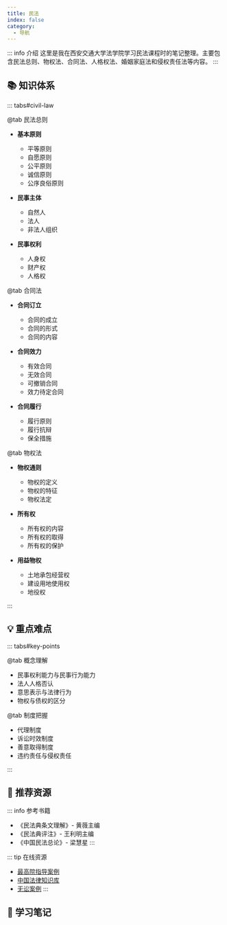 ```yaml
---
title: 民法
index: false
category:
  - 导航
---
```



::: info 介绍
这里是我在西安交通大学法学院学习民法课程时的笔记整理。主要包含民法总则、物权法、合同法、人格权法、婚姻家庭法和侵权责任法等内容。
:::

## 📚 知识体系

::: tabs#civil-law

@tab 民法总则

- **基本原则**
  - 平等原则
  - 自愿原则
  - 公平原则
  - 诚信原则
  - 公序良俗原则

- **民事主体**
  - 自然人
  - 法人
  - 非法人组织

- **民事权利**
  - 人身权
  - 财产权
  - 人格权

@tab 合同法

- **合同订立**
  - 合同的成立
  - 合同的形式
  - 合同的内容

- **合同效力**
  - 有效合同
  - 无效合同
  - 可撤销合同
  - 效力待定合同

- **合同履行**
  - 履行原则
  - 履行抗辩
  - 保全措施

@tab 物权法

- **物权通则**
  - 物权的定义
  - 物权的特征
  - 物权法定

- **所有权**
  - 所有权的内容
  - 所有权的取得
  - 所有权的保护

- **用益物权**
  - 土地承包经营权
  - 建设用地使用权
  - 地役权

:::

## 💡 重点难点

::: tabs#key-points

@tab 概念理解

- 民事权利能力与民事行为能力
- 法人人格否认
- 意思表示与法律行为
- 物权与债权的区分

@tab 制度把握

- 代理制度
- 诉讼时效制度
- 善意取得制度
- 违约责任与侵权责任

:::

## 🔗 推荐资源

::: info 参考书籍
- 《民法典条文理解》- 黄薇主编
- 《民法典评注》- 王利明主编
- 《中国民法总论》- 梁慧星
:::

::: tip 在线资源
- [最高院指导案例](https://www.court.gov.cn/fabu-gengduo-77.html)
- [中国法律知识库](https://www.pkulaw.com/)
- [无讼案例](https://www.itslaw.com/)
:::

## 📝 学习笔记



<Catalog />